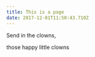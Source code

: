 ```yaml
---
title: This is a page
date: 2017-12-01T11:50:43.710Z
---
```

Send in the clowns, 

those happy little clowns
